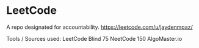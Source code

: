 # LeetCode
A repo designated for accountability.
https://leetcode.com/u/jaydenmpaz/

Tools / Sources used:
LeetCode Blind 75
NeetCode 150
AlgoMaster.io
